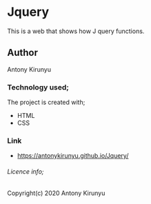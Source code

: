 # Jquery
This is a web that shows how J query functions.
## Author
Antony Kirunyu
### Technology used;
The project is created with;
* HTML
* CSS
### Link 
* https://antonykirunyu.github.io/Jquery/

###### Licence info;

Copyright(c) 2020 Antony Kirunyu
